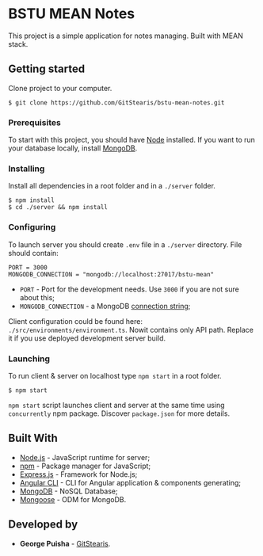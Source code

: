 # BSTU MEAN Notes

This project is a simple application for notes managing. Built with MEAN stack.

## Getting started

Clone project to your computer.

```
$ git clone https://github.com/GitStearis/bstu-mean-notes.git
```

### Prerequisites

To start with this project, you should have [Node](https://nodejs.org/en/download/package-manager/) installed. If you want to run your database locally, install [MongoDB](https://docs.mongodb.com/manual/tutorial/install-mongodb-on-windows/).

### Installing

Install all dependencies in a root folder and in a `./server` folder.

```
$ npm install
$ cd ./server && npm install
```

### Configuring

To launch server you should create `.env` file in a `./server` directory. File should contain:

```
PORT = 3000
MONGODB_CONNECTION = "mongodb://localhost:27017/bstu-mean"
```

* `PORT` - Port for the development needs. Use `3000` if you are not sure about this;
* `MONGODB_CONNECTION` - a MongoDB [connection string](https://docs.mongodb.com/manual/reference/connection-string/);

Client configuration could be found here: `./src/environments/environment.ts`. Nowit contains only API path. Replace it if you use deployed development server build.


### Launching

To run client & server on localhost type `npm start` in a root folder.

```
$ npm start
```

`npm start` script launches client and server at the same time using `concurrently` npm package. Discover `package.json` for more details.

## Built With

- [Node.js](https://github.com/nodejs/node) - JavaScript runtime for server;
- [npm](https://github.com/npm/npm) - Package manager for JavaScript;
- [Express.js](https://github.com/expressjs/express) - Framework for Node.js;
- [Angular CLI](https://github.com/angular/angular-cli) - CLI for Angular application & components generating;
- [MongoDB](https://www.mongodb.com/) - NoSQL Database;
- [Mongoose](http://mongoosejs.com/) - ODM for MongoDB.

## Developed by

* **George Puisha** - [GitStearis](https://github.com/GitStearis).

